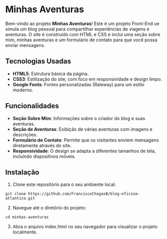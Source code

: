 # Minhas Aventuras

Bem-vindo ao projeto **Minhas Aventuras**! Este é um projeto Front-End  ue simula um blog pessoal para compartilhar experiências de viagens e aventuras. O site é construído com HTML e CSS e inclui uma seção sobre mim, minhas aventuras e um formulário de contato para que você possa enviar mensagens.

## Tecnologias Usadas

- **HTML5**: Estrutura básica da página.
- **CSS3**: Estilização do site, com foco em responsividade e design limpo.
- **Google Fonts**: Fontes personalizadas (Raleway) para um estilo moderno.

## Funcionalidades

- **Seção Sobre Mim**: Informações sobre o criador do blog e suas aventuras.
- **Seção de Aventuras**: Exibição de várias aventuras com imagens e descrições.
- **Formulário de Contato**: Permite que os visitantes enviem mensagens diretamente através do site.
- **Responsividade**: O design se adapta a diferentes tamanhos de tela, incluindo dispositivos móveis.

## Instalação

1. Clone este repositório para o seu ambiente local:
```
git clone https://github.com/FranciscoChagasB/blog-oficina-atlantico.git
```

2. Navegue até o diretório do projeto:
```
cd minhas-aventuras
```

3. Abra o arquivo index.html no seu navegador para visualizar o projeto localmente.